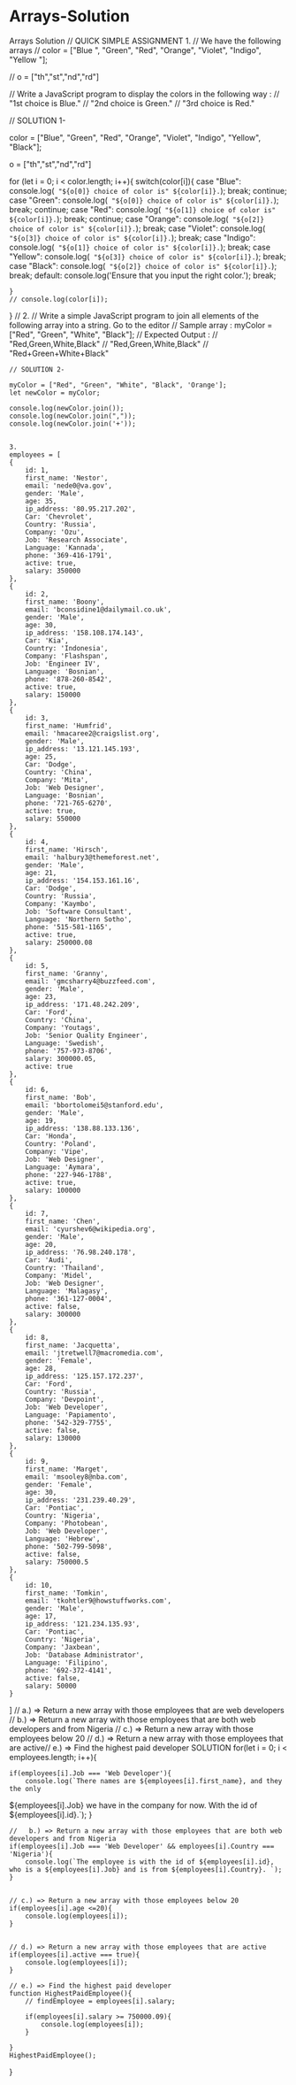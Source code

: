 # Arrays-Solution
Arrays Solution
// QUICK SIMPLE ASSIGNMENT
1.
// We have the following arrays
// color = ["Blue ", "Green", "Red", "Orange", "Violet", "Indigo", "Yellow "];

// o = ["th","st","nd","rd"]

// Write a JavaScript program to display the colors in the following way :
// "1st choice is Blue."
// "2nd choice is Green."
// "3rd choice is Red."

// SOLUTION 1-

color = ["Blue", "Green", "Red", "Orange", "Violet", "Indigo", "Yellow", "Black"];

o = ["th","st","nd","rd"]

for (let i = 0; i < color.length; i++){
    switch(color[i]){
        case "Blue":
            console.log(` "${o[0]} choice of color is" ${color[i]}.`);
            break;
            continue;
        case "Green":
            console.log(` "${o[0]} choice of color is" ${color[i]}.`);
            break;
            continue;
        case "Red":
            console.log(` "${o[1]} choice of color is" ${color[i]}.`);
            break;
            continue;
        case "Orange":
            console.log(` "${o[2]} choice of color is" ${color[i]}.`);
            break;
        case "Violet":
            console.log(` "${o[3]} choice of color is" ${color[i]}.`);
            break;
        case "Indigo":
            console.log(` "${o[1]} choice of color is" ${color[i]}.`);
            break;
        case "Yellow":
            console.log(` "${o[3]} choice of color is" ${color[i]}.`);
            break;
        case "Black":
            console.log(` "${o[2]} choice of color is" ${color[i]}.`);
            break;
        default:
            console.log('Ensure that you input the right color.');
            break;
        
    }
    // console.log(color[i]);
}
    // 2.
    // Write a simple JavaScript program to join all elements of the following array into a string. Go to the editor
    // Sample array : myColor = ["Red", "Green", "White", "Black"];
    // Expected Output :
    // "Red,Green,White,Black"
    // "Red,Green,White,Black"
    // "Red+Green+White+Black"
    
    // SOLUTION 2-

    myColor = ["Red", "Green", "White", "Black", 'Orange'];
    let newColor = myColor;
    
    console.log(newColor.join());
    console.log(newColor.join(","));
    console.log(newColor.join('+'));


    3.
    employees = [
    {
        id: 1,
        first_name: 'Nestor',
        email: 'nede0@va.gov',
        gender: 'Male',
        age: 35,
        ip_address: '80.95.217.202',
        Car: 'Chevrolet',
        Country: 'Russia',
        Company: 'Ozu',
        Job: 'Research Associate',
        Language: 'Kannada',
        phone: '369-416-1791',
        active: true,
        salary: 350000
    },
    {
        id: 2,
        first_name: 'Boony',
        email: 'bconsidine1@dailymail.co.uk',
        gender: 'Male',
        age: 30,
        ip_address: '158.108.174.143',
        Car: 'Kia',
        Country: 'Indonesia',
        Company: 'Flashspan',
        Job: 'Engineer IV',
        Language: 'Bosnian',
        phone: '878-260-8542',
        active: true,
        salary: 150000
    },
    {
        id: 3,
        first_name: 'Humfrid',
        email: 'hmacaree2@craigslist.org',
        gender: 'Male',
        ip_address: '13.121.145.193',
        age: 25,
        Car: 'Dodge',
        Country: 'China',
        Company: 'Mita',
        Job: 'Web Designer',
        Language: 'Bosnian',
        phone: '721-765-6270',
        active: true,
        salary: 550000
    },
    {
        id: 4,
        first_name: 'Hirsch',
        email: 'halbury3@themeforest.net',
        gender: 'Male',
        age: 21,
        ip_address: '154.153.161.16',
        Car: 'Dodge',
        Country: 'Russia',
        Company: 'Kaymbo',
        Job: 'Software Consultant',
        Language: 'Northern Sotho',
        phone: '515-581-1165',
        active: true,
        salary: 250000.08
    },
    {
        id: 5,
        first_name: 'Granny',
        email: 'gmcsharry4@buzzfeed.com',
        gender: 'Male',
        age: 23,
        ip_address: '171.48.242.209',
        Car: 'Ford',
        Country: 'China',
        Company: 'Youtags',
        Job: 'Senior Quality Engineer',
        Language: 'Swedish',
        phone: '757-973-8706',
        salary: 300000.05,
        active: true
    },
    {
        id: 6,
        first_name: 'Bob',
        email: 'bbortolomei5@stanford.edu',
        gender: 'Male',
        age: 19,
        ip_address: '138.88.133.136',
        Car: 'Honda',
        Country: 'Poland',
        Company: 'Vipe',
        Job: 'Web Designer',
        Language: 'Aymara',
        phone: '227-946-1788',
        active: true,
        salary: 100000
    },
    {
        id: 7,
        first_name: 'Chen',
        email: 'cyurshev6@wikipedia.org',
        gender: 'Male',
        age: 20,
        ip_address: '76.98.240.178',
        Car: 'Audi',
        Country: 'Thailand',
        Company: 'Midel',
        Job: 'Web Designer',
        Language: 'Malagasy',
        phone: '361-127-0004',
        active: false,
        salary: 300000
    },
    {
        id: 8,
        first_name: 'Jacquetta',
        email: 'jtretwell7@macromedia.com',
        gender: 'Female',
        age: 28,
        ip_address: '125.157.172.237',
        Car: 'Ford',
        Country: 'Russia',
        Company: 'Devpoint',
        Job: 'Web Developer',
        Language: 'Papiamento',
        phone: '542-329-7755',
        active: false,
        salary: 130000
    },
    {
        id: 9,
        first_name: 'Marget',
        email: 'msooley8@nba.com',
        gender: 'Female',
        age: 30,
        ip_address: '231.239.40.29',
        Car: 'Pontiac',
        Country: 'Nigeria',
        Company: 'Photobean',
        Job: 'Web Developer',
        Language: 'Hebrew',
        phone: '502-799-5098',
        active: false,
        salary: 750000.5
    },
    {
        id: 10,
        first_name: 'Tomkin',
        email: 'tkohtler9@howstuffworks.com',
        gender: 'Male',
        age: 17,
        ip_address: '121.234.135.93',
        Car: 'Pontiac',
        Country: 'Nigeria',
        Company: 'Jaxbean',
        Job: 'Database Administrator',
        Language: 'Filipino',
        phone: '692-372-4141',
        active: false,
        salary: 50000
    }
]
//   a.) => Return a new array with those employees that are web developers
//   b.) => Return a new array with those employees that are both web developers and from Nigeria
//   c.) => Return a new array with those employees below 20
//   d.) => Return a new array with those employees that are active//   e.) => Find the highest paid developer
SOLUTION
for(let i = 0; i < employees.length; i++){
    
    if(employees[i].Job === 'Web Developer'){
        console.log(`There names are ${employees[i].first_name}, and they the only 
${employees[i].Job} we have in the company for now. With the id of ${employees[i].id}.`);
    }

    //   b.) => Return a new array with those employees that are both web developers and from Nigeria
    if(employees[i].Job === 'Web Developer' && employees[i].Country === 'Nigeria'){
        console.log(`The employee is with the id of ${employees[i].id}, who is a ${employees[i].Job} and is from ${employees[i].Country}. `);
    }
    

    // c.) => Return a new array with those employees below 20
    if(employees[i].age <=20){
        console.log(employees[i]);
    }
    

    // d.) => Return a new array with those employees that are active
    if(employees[i].active === true){
        console.log(employees[i]);
    }

    // e.) => Find the highest paid developer
    function HighestPaidEmployee(){
        // findEmployee = employees[i].salary;

        if(employees[i].salary >= 750000.09){
            console.log(employees[i]);
        }

    }
    HighestPaidEmployee();



}



